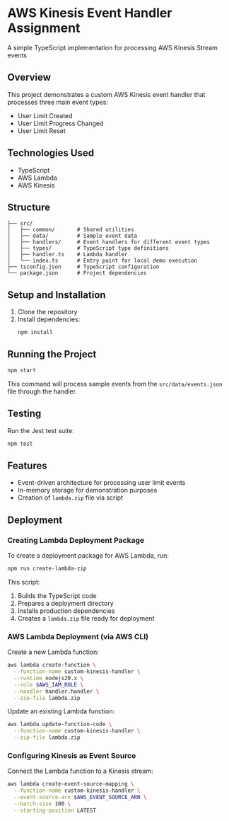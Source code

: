 # AWS Kinesis Event Handler Assignment

A simple TypeScript implementation for processing AWS Kinesis Stream events

## Overview

This project demonstrates a custom AWS Kinesis event handler that processes three main event types:

- User Limit Created
- User Limit Progress Changed
- User Limit Reset

## Technologies Used

- TypeScript
- AWS Lambda
- AWS Kinesis

## Structure

```
├── src/
│   ├── common/       # Shared utilities
│   ├── data/         # Sample event data
│   ├── handlers/     # Event handlers for different event types
│   ├── types/        # TypeScript type definitions
│   ├── handler.ts    # Lambda handler
│   └── index.ts      # Entry point for local demo execution
├── tsconfig.json     # TypeScript configuration
└── package.json      # Project dependencies
```

## Setup and Installation

1. Clone the repository
2. Install dependencies:
   ```
   npm install
   ```

## Running the Project

```bash
npm start
```

This command will process sample events from the `src/data/events.json` file through the handler.

## Testing

Run the Jest test suite:

```bash
npm test
```

## Features

- Event-driven architecture for processing user limit events
- In-memory storage for demonstration purposes
- Creation of `lambda.zip` file via script

## Deployment

### Creating Lambda Deployment Package

To create a deployment package for AWS Lambda, run:

```bash
npm run create-lambda-zip
```

This script:
1. Builds the TypeScript code
2. Prepares a deployment directory
3. Installs production dependencies
4. Creates a `lambda.zip` file ready for deployment

### AWS Lambda Deployment (via AWS CLI)

Create a new Lambda function:

```bash
aws lambda create-function \
  --function-name custom-kinesis-handler \
  --runtime nodejs20.x \
  --role $AWS_IAM_ROLE \
  --handler handler.handler \
  --zip-file lambda.zip
```

Update an existing Lambda function:

```bash
aws lambda update-function-code \
  --function-name custom-kinesis-handler \
  --zip-file lambda.zip
```

### Configuring Kinesis as Event Source

Connect the Lambda function to a Kinesis stream:

```bash
aws lambda create-event-source-mapping \
  --function-name custom-kinesis-handler \
  --event-source-arn $AWS_EVENT_SOURCE_ARN \
  --batch-size 100 \
  --starting-position LATEST
```
